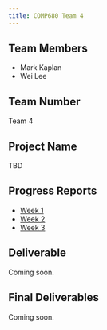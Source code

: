 ```yaml
---
title: COMP680 Team 4
---
```


## Team Members
- Mark Kaplan
- Wei Lee

## Team Number
Team 4

## Project Name
TBD

## Progress Reports
- [Week 1](progress-reports/week_01.xlsx)
- [Week 2](progress-reports/week_02.xlsx)
- [Week 3](progress-reports/week_03.xlsx)

## Deliverable
Coming soon.
<!-- Functional requirements, UML diagrams, manuals, macro designs, micro designs, any other related documentation. -->

## Final Deliverables
Coming soon.
<!-- Seminar paper, etc. -->
